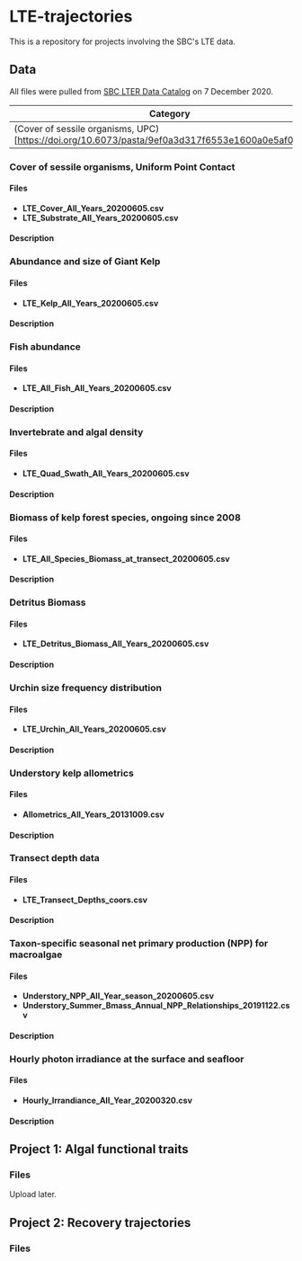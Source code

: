# LTE-trajectories

This is a repository for projects involving the SBC's LTE data.

## Data

All files were pulled from [SBC LTER Data Catalog](https://sbclter.msi.ucsb.edu/data/catalog/) on 7 December 2020.

| Category | Files | Description | 
| -------- | ----- | ----------- | 
| (Cover of sessile organisms, UPC)[https://doi.org/10.6073/pasta/9ef0a3d317f6553e1600a0e5af016e43] | **LTE_Cover_All_Years_20200605.csv**, **LTE_Substrate_All_Years_20200605.csv** | description here | 

### Cover of sessile organisms, Uniform Point Contact
#### Files
- **LTE_Cover_All_Years_20200605.csv**
- **LTE_Substrate_All_Years_20200605.csv**

#### Description

### Abundance and size of Giant Kelp
#### Files
- **LTE_Kelp_All_Years_20200605.csv**

#### Description

### Fish abundance
#### Files
- **LTE_All_Fish_All_Years_20200605.csv**

#### Description

### Invertebrate and algal density
#### Files
- **LTE_Quad_Swath_All_Years_20200605.csv**

#### Description

### Biomass of kelp forest species, ongoing since 2008
#### Files
- **LTE_All_Species_Biomass_at_transect_20200605.csv**
#### Description

### Detritus Biomass
#### Files
- **LTE_Detritus_Biomass_All_Years_20200605.csv**
#### Description

### Urchin size frequency distribution
#### Files
- **LTE_Urchin_All_Years_20200605.csv**
#### Description

### Understory kelp allometrics
#### Files
- **Allometrics_All_Years_20131009.csv**
#### Description

### Transect depth data
#### Files
- **LTE_Transect_Depths_coors.csv**
#### Description

### Taxon-specific seasonal net primary production (NPP) for macroalgae
#### Files
- **Understory_NPP_All_Year_season_20200605.csv**
- **Understory_Summer_Bmass_Annual_NPP_Relationships_20191122.csv**
#### Description

### Hourly photon irradiance at the surface and seafloor
#### Files
- **Hourly_Irrandiance_All_Year_20200320.csv**
#### Description


## Project 1: Algal functional traits

### Files

Upload later.

## Project 2: Recovery trajectories

### Files



